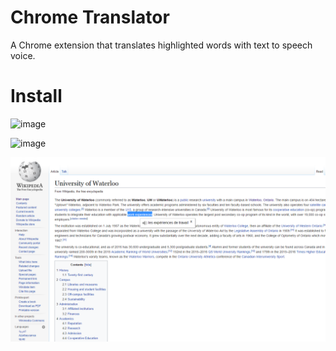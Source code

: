 # Chrome Translator

A Chrome extension that translates highlighted words with text to speech voice.

# Install

![image](https://user-images.githubusercontent.com/6504408/220779507-820d61bd-b4dd-47f6-8624-08cc3dad2091.png)

![image](https://user-images.githubusercontent.com/6504408/220780045-5d0bd3ac-6e6b-429e-8807-8bd41db0cbff.png)




![Alt text](/images/chrometranslate.png?)
